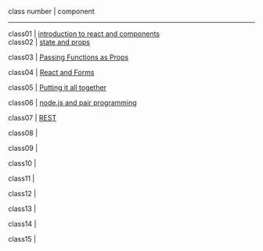class number | component

----------------------

class01 | [introduction to react and components](IntroToReact&Components)  
class02 | [state and props](StateAndProps)

class03 | [Passing Functions as Props](PassingFunctionsAsProps)

class04 | [React and Forms](ReactAndForms)

class05 | [Putting it all together ](PuttingItAllTogether )

class06 | [node.js and pair programming](nodeJS&PairProgramming)

class07 | [REST](REST)

class08 | []()

class09 | []()

class10 | []()

class11 | []()

class12 | []()

class13 | []()

class14 | []()

class15 | []()